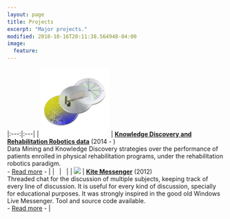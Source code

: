 ```yaml
---
layout: page
title: Projects
excerpt: "Major projects."
modified: 2018-10-16T20:11:38.564948-04:00
image:
  feature: 
---
```


|:---:|:---|
| [<img width="160px" src="/images/KDDRehab.png">][KDDRehab] | [**Knowledge Discovery and Rehabilitation Robotics data**][KDDRehab] (2014 - )<br> Data Mining and Knowledge Discovery strategies over the performance of patients enrolled in physical rehabilitation programs, under the rehabilitation robotics paradigm. <br> - [Read more][KDDRehab] - |
| &nbsp; | &nbsp; |
| [<img width="160px" src="/Kite/logo.png">][Kite] | [**Kite Messenger**][Kite] (2012)<br> Threaded chat for the discussion of multiple subjects, keeping track of every line of discussion. It is useful for every kind of discussion, specially for educational purposes. It was strongly inspired in the good old Windows Live Messenger. Tool and source code available. <br> - [Read more][Kite] - |

[KDDRehab]: /projects/KDDRehab/
[Kite]: /Kite
